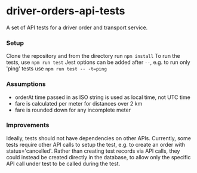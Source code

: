 # driver-orders-api-tests

A set of API tests for a driver order and transport service.

### Setup

Clone the repository and from the directory run `npm install`
To run the tests, use `npm run test`
Jest options can be added after `--`, e.g. to run only 'ping' tests use `npm run test -- -t=ping`

### Assumptions

- orderAt time passed in as ISO string is used as local time, not UTC time
- fare is calculated per meter for distances over 2 km
- fare is rounded down for any incomplete meter

### Improvements

Ideally, tests should not have dependencies on other APIs.
Currently, some tests require other API calls to setup the test, e.g. to create an order with status='cancelled'.
Rather than creating test records via API calls, they could instead be created directly in the database, to allow only the specific API call under test to be called during the test.
